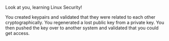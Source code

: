 Look at you, learning Linux Security!

You created keypairs and validated that they were related to each other cryptographically. You regenerated a lost public key from a private key. You then pushed the key over to another system and validated that you could get access.
